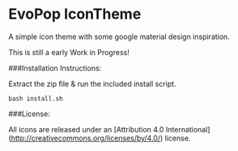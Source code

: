 # EvoPop IconTheme

A simple icon theme with some google material design inspiration.

This is still a early Work in Progress!

###Installation Instructions:

Extract the zip file & run the included install script.

    bash install.sh
    
###License:

All icons are released under an [Attribution 4.0 International] (http://creativecommons.org/licenses/by/4.0/) license.
